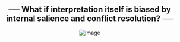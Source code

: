 <div align="center">

## ****── What if interpretation itself is biased by internal salience and conflict resolution? ──****
![image](https://github.com/user-attachments/assets/d6effc71-fddb-437a-a861-d29101fb00fe)

</div>
